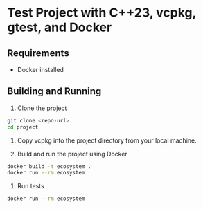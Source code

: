 # Test Project with C++23, vcpkg, gtest, and Docker

## Requirements

- Docker installed

## Building and Running

1. Clone the project

```bash
git clone <repo-url>
cd project
```

1. Copy vcpkg into the project directory from your local machine.

2. Build and run the project using Docker

```bash
docker build -t ecosystem .
docker run --rm ecosystem
```

1. Run tests

```bash
docker run --rm ecosystem
```
